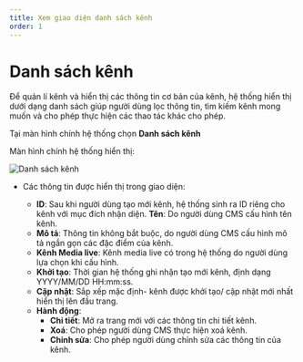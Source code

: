 ```yaml
---
title: Xem giao diện danh sách kênh
order: 1
---
```


# Danh sách kênh

Để quản lí kênh và hiển thị các thông tin cơ bản của kênh, hệ thống hiển thị dưới dạng danh sách giúp người dùng lọc thông tin, tìm kiếm kênh mong muốn và cho phép thực hiện các thao tác khác cho phép.

Tại màn hình chính hệ thống chọn **Danh sách kênh**

Màn hình chính hệ thống hiển thị:

![Danh sách kênh](/images/lrm/list/channel-lrm.png)

- Các thông tin được hiển thị trong giao diện:

  - **ID**: Sau khi người dùng tạo mới kênh, hệ thống sinh ra ID riêng cho kênh với mục đích nhận diện.
    **Tên**: Do người dùng CMS cấu hình tên kênh.
  - **Mô tả**: Thông tin không bắt buộc, do người dùng CMS cấu hình mô tả ngắn gọn các đặc điểm của kênh.
  - **Kênh Media live**: Kênh media live có trong hệ thống do người dùng lựa chọn khi cấu hình.
  - **Khởi tạo**: Thời gian hệ thống ghi nhận tạo mới kênh, định dạng YYYY/MM/DD HH:mm:ss.
  - **Cập nhật**: Sắp xếp mặc định- kênh được khởi tạo/ cập nhật mới nhất hiển thị lên đầu trang.
  - **Hành động**:
    - **Chi tiết**: Mở ra trang mới với các thông tin chi tiết kênh.
    - **Xoá**: Cho phép người dùng CMS thực hiện xoá kênh.
    - **Chỉnh sửa**: Cho phép người dùng chỉnh sửa các thông tin của kênh.

